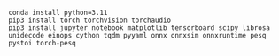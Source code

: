 
<pre><code>conda install python=3.11
pip3 install torch torchvision torchaudio
pip3 install jupyter notebook matplotlib tensorboard scipy librosa unidecode einops cython tqdm pyyaml onnx onnxsim onnxruntime pesq pystoi torch-pesq</code></pre>